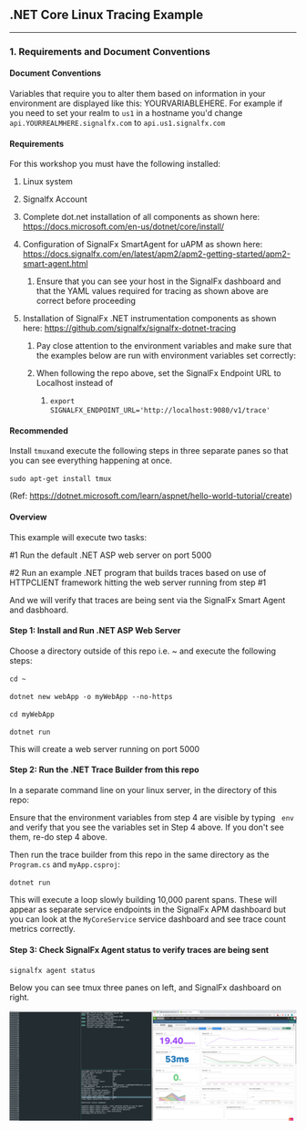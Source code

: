 ## .NET Core Linux Tracing Example


---

### 1. Requirements and Document Conventions

#### **Document Conventions**

Variables that require you to alter them based on information in your environment are displayed like this: YOURVARIABLEHERE. For example if you need to set your realm to `us1` in a hostname you'd change `api.YOURREALMHERE.signalfx.com` to `api.us1.signalfx.com`

#### **Requirements**

For this workshop you must have the following installed:

1. Linux system

2. Signalfx Account

3. Complete dot.net installation of all components as shown here: https://docs.microsoft.com/en-us/dotnet/core/install/

4. Configuration of SignalFx SmartAgent for uAPM as shown here: https://docs.signalfx.com/en/latest/apm2/apm2-getting-started/apm2-smart-agent.html

   1. Ensure that you can see your host in the SignalFx dashboard and that the YAML values required for tracing as shown above are correct before proceeding

5. Installation of SignalFx .NET instrumentation components as shown here: https://github.com/signalfx/signalfx-dotnet-tracing

   1. Pay close attention to the environment variables and make sure that the examples below are run with environment variables set correctly:

   2. When following the repo above, set the SignalFx Endpoint URL to Localhost instead of <MyAgentorGateway>

      1. ```
         export SIGNALFX_ENDPOINT_URL='http://localhost:9080/v1/trace'
         ```

#### Recommended

Install `tmux`and execute the following steps in three separate panes so that you can see everything happening at once.

`sudo apt-get install tmux`

(Ref: https://dotnet.microsoft.com/learn/aspnet/hello-world-tutorial/create)



#### Overview

This example will execute two tasks:

#1 Run the default .NET ASP web server on port 5000

#2 Run an example .NET program that builds traces based on use of HTTPCLIENT framework hitting the web server running from step #1

And we will verify that traces are being sent via the SignalFx Smart Agent and dasbhoard.

#### Step 1: Install and Run .NET ASP Web Server

Choose a directory outside of this repo i.e. ~ and execute the following steps:

`cd ~`

`dotnet new webApp -o myWebApp --no-https`

`cd myWebApp`

`dotnet run`

This will create a web server running on port 5000

#### Step 2: Run the .NET Trace Builder from this repo

In a separate command line on your linux server, in the directory of this repo:

Ensure that the environment variables from step 4 are visible by typing ` env` and verify that you see the variables set in Step 4 above. If you don't see them, re-do step 4 above.

Then run the trace builder from this repo in the same directory as the `Program.cs` and `myApp.csproj`:

`dotnet run`

This will execute a loop slowly building 10,000 parent spans. These will appear as separate service endpoints in the SignalFx APM dashboard but you can look at the `MyCoreService` service dashboard and see trace count metrics correctly.

#### Step 3: Check SignalFx Agent status to verify traces are being sent

`signalfx agent status`

Below you can see tmux three panes on left, and SignalFx dashboard on right.

![image-20200415082344073](image-20200415082344073.png)
